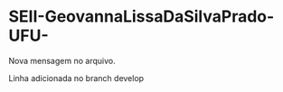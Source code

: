# SEII-GeovannaLissaDaSilvaPrado-UFU-


Nova mensagem no arquivo.


Linha adicionada no branch develop 

